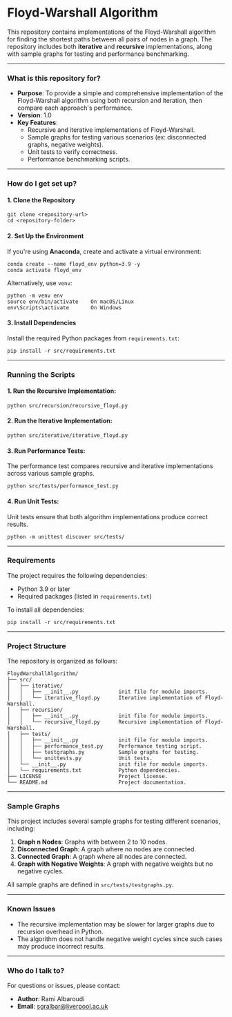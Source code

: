 # Floyd-Warshall Algorithm #

This repository contains implementations of the Floyd-Warshall algorithm for finding the shortest paths between all pairs of nodes in a graph. The repository includes both **iterative** and **recursive** implementations, along with sample graphs for testing and performance benchmarking.

---

### What is this repository for? ###
- **Purpose**: To provide a simple and comprehensive implementation of the Floyd-Warshall algorithm using both recursion and iteration, then compare each approach's performance.
- **Version**: 1.0
- **Key Features**:
  - Recursive and iterative implementations of Floyd-Warshall.
  - Sample graphs for testing various scenarios (ex: disconnected graphs, negative weights).
  - Unit tests to verify correctness.
  - Performance benchmarking scripts.

---

### How do I get set up? ###

#### 1. Clone the Repository
```
git clone <repository-url>
cd <repository-folder>
```

#### 2. Set Up the Environment
If you're using **Anaconda**, create and activate a virtual environment:
```
conda create --name floyd_env python=3.9 -y
conda activate floyd_env
```

Alternatively, use `venv`:
```
python -m venv env
source env/bin/activate    On macOS/Linux
env\Scripts\activate       On Windows
```

#### 3. Install Dependencies
Install the required Python packages from `requirements.txt`:
```
pip install -r src/requirements.txt
```

---

### Running the Scripts ###

#### 1. Run the Recursive Implementation:
```
python src/recursion/recursive_floyd.py
```

#### 2. Run the Iterative Implementation:
```
python src/iterative/iterative_floyd.py
```

#### 3. Run Performance Tests:
The performance test compares recursive and iterative implementations across various sample graphs.
```
python src/tests/performance_test.py
```

#### 4. Run Unit Tests:
Unit tests ensure that both algorithm implementations produce correct results.
```
python -m unittest discover src/tests/
```

---

### Requirements ###

The project requires the following dependencies:
- Python 3.9 or later
- Required packages (listed in `requirements.txt`)

To install all dependencies:
```
pip install -r src/requirements.txt
```

---

### Project Structure ###

The repository is organized as follows:

```
FloydWarshallAlgorithm/
├── src/
│   ├── iterative/
│   │   ├── __init__.py             init file for module imports.
│   │   └── iterative_floyd.py      Iterative implementation of Floyd-Warshall.
│   ├── recursion/
│   │   ├── __init__.py             init file for module imports.
│   │   └── recursive_floyd.py      Recursive implementation of Floyd-Warshall.
│   ├── tests/
│   │   ├── __init__.py             init file for module imports.
│   │   ├── performance_test.py     Performance testing script.
│   │   ├── testgraphs.py           Sample graphs for testing.
│   │   └── unittests.py            Unit tests.
│   └── __init__.py                 init file for module imports.
│   └── requirements.txt            Python dependencies.
├── LICENSE                         Project license.
└── README.md                       Project documentation.
```

---

### Sample Graphs ###

This project includes several sample graphs for testing different scenarios, including:

1. **Graph n Nodes**: Graphs with between 2 to 10 nodes.
2. **Disconnected Graph**: A graph where no nodes are connected.
3. **Connected Graph**: A graph where all nodes are connected.
4. **Graph with Negative Weights**: A graph with negative weights but no negative cycles.

All sample graphs are defined in `src/tests/testgraphs.py`.

---

### Known Issues ###

- The recursive implementation may be slower for larger graphs due to recursion overhead in Python.
- The algorithm does not handle negative weight cycles since such cases may produce incorrect results.

---

### Who do I talk to? ###

For questions or issues, please contact:

- **Author**: Rami Albaroudi
- **Email**: sgralbar@liverpool.ac.uk


